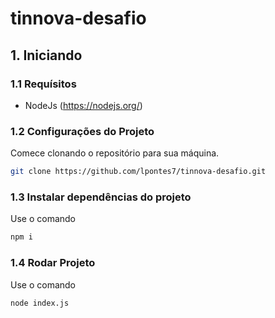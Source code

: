 # tinnova-desafio

## 1. Iniciando 

### 1.1 Requísitos 

- NodeJs (https://nodejs.org/)

### 1.2 Configurações do Projeto 

Comece clonando o repositório para sua máquina. 

```sh
git clone https://github.com/lpontes7/tinnova-desafio.git
```
### 1.3 Instalar dependências do projeto

Use o comando 

```sh
npm i 
```

### 1.4 Rodar Projeto

Use o comando 

```sh
node index.js
```


